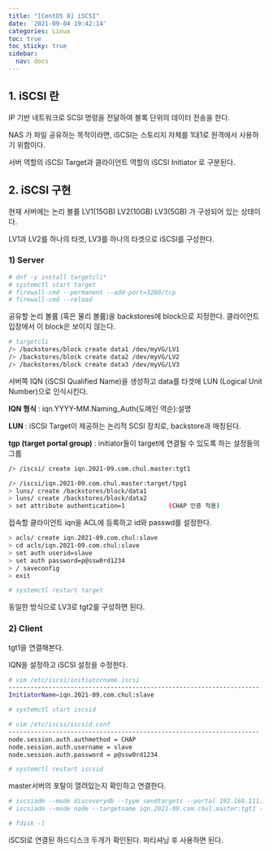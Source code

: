 ```yaml
---
title: "[CentOS 8] iSCSI"
date: '2021-09-04 19:42:14'
categories: Linux
toc: true
toc_sticky: true
sidebar:
  nav: docs
---
```

## 1. iSCSI 란

IP 기반 네트워크로 SCSI 명령을 전달하여 블록 단위의 데이터 전송을 한다. 

NAS 가 파일 공유하는 목적이라면, iSCSI는 스토리지 자체를 1대1로 원격에서 사용하기 위함이다.



서버 역할의 iSCSI Target과 클라이언트 역할의 iSCSI Initiator 로 구분된다.



## 2. iSCSI 구현

현재 서버에는 논리 볼륨 LV1(15GB) LV2(10GB) LV3(5GB) 가 구성되어 있는 상태이다.

LV1과 LV2를 하나의 타겟, LV3를 하나의 타겟으로 iSCSI를 구성한다.

### 1) Server

```bash
# dnf -y install targetcli*
# systemctl start target
# firewall-cmd --permanent --add-port=3260/tcp
# firewall-cmd --reload
```



공유할 논리 볼륨 (혹은 물리 볼륨)을 backstores에 block으로 지정한다. 클라이언트 입장에서 이 block은 보이지 않는다.

```bash
# targetcli
/> /backstores/block create data1 /dev/myVG/LV1
/> /backstores/block create data2 /dev/myVG/LV2
/> /backstores/block create data3 /dev/myVG/LV3
```



서버쪽 IQN (iSCSI Qualified Name)을 생성하고 data를 타겟에 LUN (Logical Unit Number)으로 인식시킨다.

**IQN 형식** : iqn.YYYY-MM.Naming_Auth(도메인 역순):설명

**LUN** : iSCSI Target이 제공하는 논리적 SCSI 장치로, backstore과 매칭된다.

**tgp (target portal group)** : initiator들이 target에 연결될 수 있도록 하는 설정들의 그룹

```bash
/> /iscsi/ create iqn.2021-09.com.chul.master:tgt1

/> /iscsi/iqn.2021-09.com.chul.master:target/tpg1
> luns/ create /backstores/block/data1
> luns/ create /backstores/block/data2
> set attribute authentication=1			(CHAP 인증 적용)
```



접속할 클라이언트 iqn을 ACL에 등록하고 id와 passwd를 설정한다.

```bash
> acls/ create iqn.2021-09.com.chul:slave
> cd acls/iqn.2021-09.com.chul:slave
> set auth userid=slave
> set auth password=p@ssw0rd1234
> / saveconfig
> exit

# systemctl restart target
```



동일한 방식으로 LV3로 tgt2를 구성하면 된다.



### 2) Client

tgt1을 연결해본다.

IQN을 설정하고 iSCSI 설정을 수정한다.

```bash
# vim /etc/iscsi/initiatorname.iscsi
---------------------------------------------------------------------
InitiatorName=iqn.2021-09.com.chul:slave

# systemctl start iscsid

# vim /etc/iscsi/iscsid.conf
---------------------------------------------------------------------
node.session.auth.authmethod = CHAP
node.session.auth.username = slave
node.session.auth.password = p@ssw0rd1234

# systemctl restart iscsid
```



master서버의 포탈이 열려있는지 확인하고 연결한다.

```bash
# iscsiadm --mode discoverydb --type sendtargets --portal 192.168.111.100 --discover
# iscsiadm --mode node --targetname iqn.2021-09.com.chul.master:tgt1 --portal 192.168.111.100:3260 --login

# fdisk -l
```

iSCSI로 연결된 하드디스크 두개가 확인된다. 파티셔닝 후 사용하면 된다.